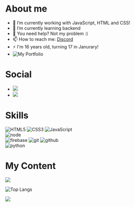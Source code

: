 <h1>About me</h1>

- 🔭 I’m currently working with JavaScript, HTML and CSS!
- 🌱 I’m currently learning backend
- 💬 You need help? Not my problem :) 
- 📫 How to reach me: [Discord](https://www.discord.com/users/545015390020042752)
- ⚡ I'm 16 years old, turning 17 in Janurary!
- ![My Portfolio](https://www.appropriate.cf)

<h1>Social</h1>

- <a href="https://www.discord.com/users/545015390020042752"><img src="https://img.shields.io/badge/Discord%20@VeryAppropriateName-344E86?style=for-the-badge&logo=discord&logoColor=white"/></a>
- <a href="https://twitter.com/testicalcutter"><img src="https://img.shields.io/badge/twitter%20@TesticalCutter-0D95E8?style=for-the-badge&logo=twitter&logoColor=white"/></a>

<h1>Skills</h1>

![HTML5](https://img.shields.io/badge/html%205-grey?style=for-the-badge&logo=html5&logoColor=white&labelColor=8E2DE2)
![CSS3](https://img.shields.io/badge/css%203-grey?style=for-the-badge&logo=css3&logoColor=white&labelColor=8E2DE2)
![JavaScript](https://img.shields.io/badge/-JavaScript-grey?style=for-the-badge&logo=javascript&logoColor=white&labelColor=8E2DE2)
<br>
![node](https://img.shields.io/badge/-node-grey?style=for-the-badge&logo=node.js&logoColor=white&labelColor=8E2DE2)
<br>
![firebase](https://img.shields.io/badge/-firebase-grey?style=for-the-badge&logo=firebase&logoColor=white&labelColor=8E2DE2)
![git](https://img.shields.io/badge/-git-grey?style=for-the-badge&logo=git&logoColor=white&labelColor=8E2DE2)
![github](https://img.shields.io/badge/-github-grey?style=for-the-badge&logo=github&logoColor=white&labelColor=8E2DE2)
<br>
![python](https://img.shields.io/badge/-python-grey?style=for-the-badge&logo=python&logoColor=white&labelColor=8E2DE2)


<h1>My Content</h1>
<img src="https://github-readme-stats.vercel.app/api?username=test1calcutter&show_icons=true&theme=radical&title_color=8E2DE2&text_color=fff&icon_color=8E2DE2">

![Top Langs](https://github-readme-stats.vercel.app/api/top-langs/?username=test1calcutter&theme=radical&title_color=8E2DE2&text_color=fff)

<p>
<img src="https://visitor-badge.laobi.icu/badge?page_id=test1calcutter" id="counter">
</p>
